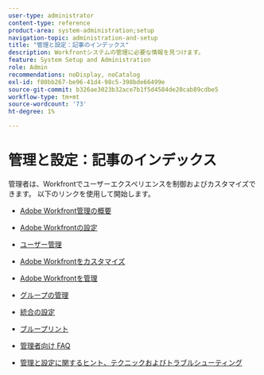 ```yaml
---
user-type: administrator
content-type: reference
product-area: system-administration;setup
navigation-topic: administration-and-setup
title: "管理と設定：記事のインデックス"
description: Workfrontシステムの管理に必要な情報を見つけます。
feature: System Setup and Administration
role: Admin
recommendations: noDisplay, noCatalog
exl-id: f80bb267-be96-41d4-98c5-398bde66499e
source-git-commit: b326ae3023b32ace7b1f5d4584de20cab89cdbe5
workflow-type: tm+mt
source-wordcount: '73'
ht-degree: 1%

---
```


# 管理と設定：記事のインデックス

管理者は、Workfrontでユーザーエクスペリエンスを制御およびカスタマイズできます。 以下のリンクを使用して開始します。

* [Adobe Workfront管理の概要](../administration-and-setup/get-started-wf-administration/get-started-with-wf-administration.md)
  <!--
  <li data-mc-conditions="QuicksilverOrClassic.Draft mode"><a href="../administration-and-setup/adobe-admin-console/wf-admin-in-admin-console.md" class="MCXref xref" xrefformat="{para}">Workfront administration in the Adobe Admin Console</a> </li>
  -->

* [Adobe Workfrontの設定](../administration-and-setup/set-up-workfront/set-up-workfront.md)
* [ユーザー管理](../administration-and-setup/add-users/add-users.md)
* [Adobe Workfrontをカスタマイズ](../administration-and-setup/customize-workfront/customize-workfront.md)
* [Adobe Workfrontを管理](../administration-and-setup/manage-workfront/manage-workfront.md)
* [グループの管理](../administration-and-setup/manage-groups/manage-groups.md)
* [統合の設定](../administration-and-setup/configure-integrations/workfront-integrations.md)
* [ブループリント](../administration-and-setup/blueprints/blueprints.md)
* [管理者向け FAQ](../administration-and-setup/administrator-faqs/adminstrator-faqs.md)
* [管理と設定に関するヒント、テクニックおよびトラブルシューティング](../administration-and-setup/tips-tricks-and-troubleshooting/ttt-admin-setup.md)
